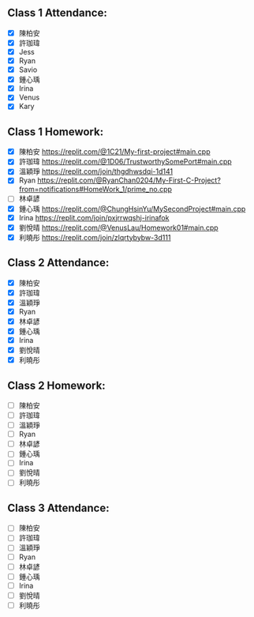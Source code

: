 ## Class 1 Attendance:
- [x] 陳柏安
- [x] 許珈瑋
- [x] Jess
- [x] Ryan
- [x] Savio
- [x] 鍾心瑀
- [x] Irina
- [x] Venus
- [x] Kary

## Class 1 Homework:
- [x] 陳柏安 https://replit.com/@1C21/My-first-project#main.cpp
- [x] 許珈瑋 https://replit.com/@1D06/TrustworthySomePort#main.cpp
- [x] 溫穎琤 https://replit.com/join/thgdhwsdqi-1d141
- [x] Ryan https://replit.com/@RyanChan0204/My-First-C-Project?from=notifications#HomeWork_1/prime_no.cpp
- [ ] 林卓諺
- [x] 鍾心瑀 https://replit.com/@ChungHsinYu/MySecondProject#main.cpp
- [x] Irina https://replit.com/join/pxjrrwqshj-irinafok
- [x] 劉悅晴 https://replit.com/@VenusLau/Homework01#main.cpp
- [x] 利曉彤 https://replit.com/join/zlqrtybybw-3d111

## Class 2 Attendance:
- [x] 陳柏安
- [x] 許珈瑋
- [x] 溫穎琤
- [x] Ryan
- [x] 林卓諺
- [x] 鍾心瑀
- [x] Irina
- [x] 劉悅晴
- [x] 利曉彤

## Class 2 Homework:
- [ ] 陳柏安
- [ ] 許珈瑋
- [ ] 溫穎琤
- [ ] Ryan
- [ ] 林卓諺
- [ ] 鍾心瑀
- [ ] Irina
- [ ] 劉悅晴
- [ ] 利曉彤

## Class 3 Attendance:
- [ ] 陳柏安
- [ ] 許珈瑋
- [ ] 溫穎琤
- [ ] Ryan
- [ ] 林卓諺
- [ ] 鍾心瑀
- [ ] Irina
- [ ] 劉悅晴
- [ ] 利曉彤
